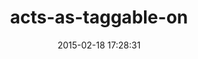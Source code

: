 ---
layout: post
title:  "acts-as-taggable-on"
repo:   "mbleigh/acts-as-taggable-on"
date:   2015-02-18 17:28:31
gemurl: https://github.com/mbleigh/acts-as-taggable-on
---